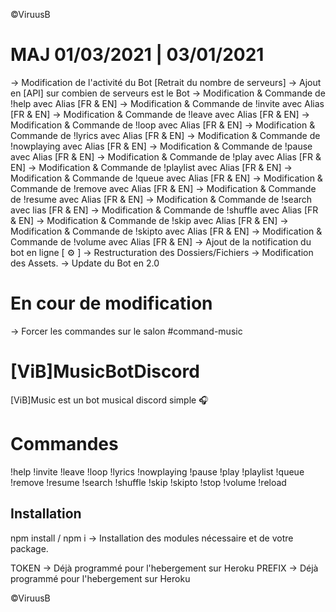 ©ViruusB

# MAJ 01/03/2021 | 03/01/2021

-> Modification de l'activité du Bot [Retrait du nombre de serveurs]
-> Ajout en [API] sur combien de serveurs est le Bot
-> Modification & Commande de !help avec Alias [FR & EN]
-> Modification & Commande de !invite avec Alias [FR & EN]
-> Modification & Commande de !leave avec Alias [FR & EN]
-> Modification & Commande de !loop avec Alias [FR & EN]
-> Modification & Commande de !lyrics avec Alias [FR & EN]
-> Modification & Commande de !nowplaying avec Alias [FR & EN]
-> Modification & Commande de !pause avec Alias [FR & EN]
-> Modification & Commande de !play avec Alias [FR & EN]
-> Modification & Commande de !playlist avec Alias [FR & EN]
-> Modification & Commande de !queue avec Alias [FR & EN]
-> Modification & Commande de !remove avec Alias [FR & EN]
-> Modification & Commande de !resume avec Alias [FR & EN]
-> Modification & Commande de !search avec lias [FR & EN]
-> Modification & Commande de !shuffle avec Alias [FR & EN]
-> Modification & Commande de !skip avec Alias [FR & EN]
-> Modification & Commande de !skipto avec Alias [FR & EN]
-> Modification & Commande de !volume avec Alias [FR & EN]
-> Ajout de la notification du bot en ligne [ :gear: ]
-> Restructuration des Dossiers/Fichiers
-> Modification des Assets.
-> Update du Bot en 2.0

# En cour de modification

-> Forcer les commandes sur le salon #command-music

# [ViB]MusicBotDiscord

[ViB]Music est un bot musical discord simple 🎧

# Commandes

!help
!invite
!leave
!loop
!lyrics
!nowplaying
!pause
!play
!playlist
!queue
!remove
!resume
!search
!shuffle
!skip
!skipto
!stop
!volume
!reload

## Installation

npm install / npm i -> Installation des modules nécessaire et de votre package.

TOKEN -> Déjà programmé pour l'hebergement sur Heroku
PREFIX -> Déjà programmé pour l'hebergement sur Heroku

©ViruusB
